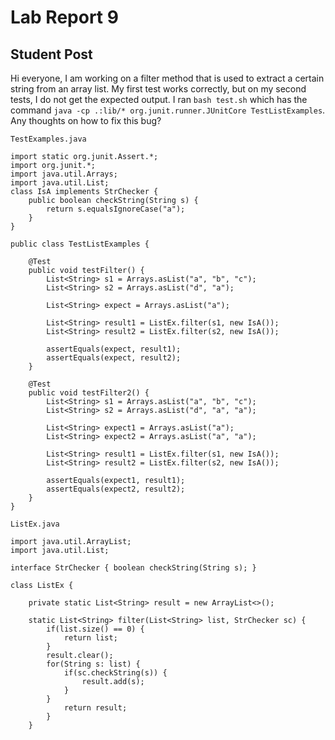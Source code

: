# Lab Report 9

## Student Post

Hi everyone,
I am working on a filter method that is used to extract a certain string from an array list. My first test works correctly, 
but on my second tests, I do not get the expected output. I ran ```bash test.sh``` which has the command ```java -cp .:lib/* org.junit.runner.JUnitCore TestListExamples```. Any thoughts on how to fix this bug?

```TestExamples.java```
```
import static org.junit.Assert.*; 
import org.junit.*; 
import java.util.Arrays; 
import java.util.List; 
class IsA implements StrChecker {
    public boolean checkString(String s) { 
        return s.equalsIgnoreCase("a"); 
    }
}

public class TestListExamples { 
    
    @Test 
    public void testFilter() { 
        List<String> s1 = Arrays.asList("a", "b", "c"); 
        List<String> s2 = Arrays.asList("d", "a"); 
        
        List<String> expect = Arrays.asList("a"); 
        
        List<String> result1 = ListEx.filter(s1, new IsA()); 
        List<String> result2 = ListEx.filter(s2, new IsA()); 
        
        assertEquals(expect, result1); 
        assertEquals(expect, result2); 
    } 
    
    @Test 
    public void testFilter2() {
        List<String> s1 = Arrays.asList("a", "b", "c"); 
        List<String> s2 = Arrays.asList("d", "a", "a"); 
        
        List<String> expect1 = Arrays.asList("a"); 
        List<String> expect2 = Arrays.asList("a", "a"); 
        
        List<String> result1 = ListEx.filter(s1, new IsA());
        List<String> result2 = ListEx.filter(s2, new IsA()); 
        
        assertEquals(expect1, result1); 
        assertEquals(expect2, result2); 
    }
}
```
```ListEx.java```
```
import java.util.ArrayList;
import java.util.List;

interface StrChecker { boolean checkString(String s); } 

class ListEx {
    
    private static List<String> result = new ArrayList<>(); 
    
    static List<String> filter(List<String> list, StrChecker sc) {
        if(list.size() == 0) { 
            return list; 
        }
        result.clear();
        for(String s: list) {
            if(sc.checkString(s)) {
                result.add(s);
            }
        }
            return result;
        } 
    }
```

